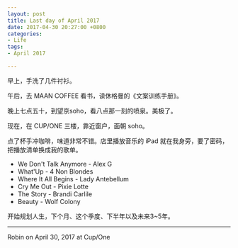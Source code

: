 ```yaml
---
layout: post
title: Last day of April 2017
date: 2017-04-30 20:27:00 +0800
categories:
- Life
tags:
- April 2017

---
```


早上，手洗了几件衬衫。

午后，去 MAAN COFFEE 看书，读休格曼的《文案训练手册》。

晚上七点五十，到望京soho，看八点那一刻的喷泉。美极了。

现在，在 CUP/ONE 三楼，靠近窗户，面朝 soho。

点了杯手冲咖啡，味道非常不错。店里播放音乐的 iPad 就在我身旁，要了密码，把播放清单换成我的歌单。

- We Don't Talk Anymore - Alex G
- What'Up - 4 Non Blondes
- Where It All Begins - Lady Antebellum
- Cry Me Out - Pixie Lotte
- The Story - Brandi Carlile
- Beauty - Wolf Colony

开始规划人生，下个月、这个季度、下半年以及未来3~5年。

----

Robin on April 30, 2017 at Cup/One




